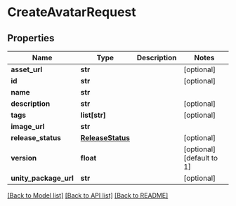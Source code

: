 # CreateAvatarRequest


## Properties
Name | Type | Description | Notes
------------ | ------------- | ------------- | -------------
**asset_url** | **str** |  | [optional] 
**id** | **str** |  | [optional] 
**name** | **str** |  | 
**description** | **str** |  | [optional] 
**tags** | **list[str]** |   | [optional] 
**image_url** | **str** |  | 
**release_status** | [**ReleaseStatus**](ReleaseStatus.md) |  | [optional] 
**version** | **float** |  | [optional] [default to 1]
**unity_package_url** | **str** |  | [optional] 

[[Back to Model list]](../README.md#documentation-for-models) [[Back to API list]](../README.md#documentation-for-api-endpoints) [[Back to README]](../README.md)


